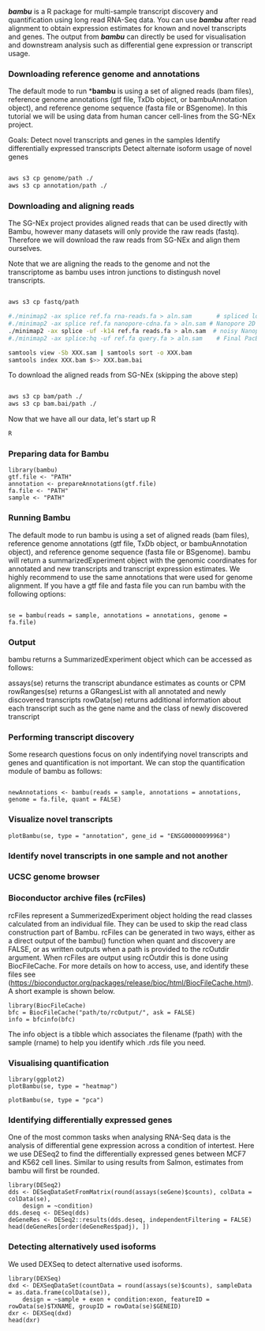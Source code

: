 ***bambu*** is a R package for multi-sample transcript discovery and quantification using long read RNA-Seq data. You can use ***bambu*** after read alignment to obtain expression estimates for known and novel transcripts and genes. The output from ***bambu*** can directly be used for visualisation and downstream analysis such as differential gene expression or transcript usage.

### Downloading reference genome and annotations

The default mode to run ***bambu** is using a set of aligned reads (bam files), reference genome annotations (gtf file, TxDb object, or bambuAnnotation object), and reference genome sequence (fasta file or BSgenome). In this tutorial we will be using data from human cancer cell-lines from the SG-NEx project. 

Goals:
Detect novel transcripts and genes in the samples
Identify differentially expressed transcripts
Detect alternate isoform usage of novel genes

```bash

aws s3 cp genome/path ./
aws s3 cp annotation/path ./

```

### Downloading and aligning reads

The SG-NEx project provides aligned reads that can be used directly with Bambu, however many datasets will only provide the raw reads (fastq). Therefore we will download the raw reads from SG-NEx and align them ourselves.

Note that we are aligning the reads to the genome and not the transcriptome as bambu uses intron junctions to distingush novel transcripts.

```bash

aws s3 cp fastq/path

#./minimap2 -ax splice ref.fa rna-reads.fa > aln.sam       # spliced long reads (strand unknown)
#./minimap2 -ax splice ref.fa nanopore-cdna.fa > aln.sam # Nanopore 2D cDNA-seq
./minimap2 -ax splice -uf -k14 ref.fa reads.fa > aln.sam  # noisy Nanopore Direct RNA-seq
#./minimap2 -ax splice:hq -uf ref.fa query.fa > aln.sam    # Final PacBio Iso-seq or traditional cDNA

samtools view -Sb XXX.sam | samtools sort -o XXX.bam
samtools index XXX.bam $>> XXX.bam.bai

```

To download the aligned reads from SG-NEx (skipping the above step)

```bash

aws s3 cp bam/path ./
aws s3 cp bam.bai/path ./

```

Now that we have all our data, let's start up R
```bash
R
```

### Preparing data for Bambu
```rscript
library(bambu)
gtf.file <- "PATH"
annotation <- prepareAnnotations(gtf.file)
fa.file <- "PATH"
sample <- "PATH"
```

### Running Bambu

The default mode to run bambu is using a set of aligned reads (bam files), reference genome annotations (gtf file, TxDb object, or bambuAnnotation object), and reference genome sequence (fasta file or BSgenome). bambu will return a summarizedExperiment object with the genomic coordinates for annotated and new transcripts and transcript expression estimates. We highly recommend to use the same annotations that were used for genome alignment. If you have a gtf file and fasta file you can run bambu with the following options:

```rscript

se = bambu(reads = sample, annotations = annotations, genome = fa.file)
```

### Output
bambu returns a SummarizedExperiment object which can be accessed as follows:

assays(se) returns the transcript abundance estimates as counts or CPM
rowRanges(se) returns a GRangesList with all annotated and newly discovered transcripts
rowData(se) returns additional information about each transcript such as the gene name and the class of newly discovered transcript

### Performing transcript discovery

Some research questions focus on only indentifying novel transcripts and genes and quantification is not important. We can stop the quantification module of bambu as follows:
```rscript

newAnnotations <- bambu(reads = sample, annotations = annotations, genome = fa.file, quant = FALSE)
```
### Visualize novel transcripts

```rscript
plotBambu(se, type = "annotation", gene_id = "ENSG00000099968")
```

### Identify novel transcripts in one sample and not another

### UCSC genome browser

### Bioconductor archive files (rcFiles)

rcFiles represent a SummerizedExperiment object holding the read classes calculated from an individual file. They can be used to skip the read class construction part of Bambu. rcFiles can be generated in two ways, either as a direct output of the bambu() function when quant and discovery are FALSE, or as written outputs when a path is provided to the rcOutdir argument. When rcFiles are output using rcOutdir this is done using BiocFileCache. For more details on how to access, use, and identify these files see (https://bioconductor.org/packages/release/bioc/html/BiocFileCache.html). A short example is shown below.

```rscript
library(BiocFileCache)
bfc = BiocFileCache("path/to/rcOutput/", ask = FALSE)
info = bfcinfo(bfc)
```
The info object is a tibble which associates the filename (fpath) with the sample (rname) to help you identify which .rds file you need.

### Visualising quantification

```rscript
library(ggplot2)
plotBambu(se, type = "heatmap")

plotBambu(se, type = "pca")
```

### Identifying differentially expressed genes

One of the most common tasks when analysing RNA-Seq data is the analysis of differential gene expression across a condition of intertest. Here we use DESeq2 to find the differentially expressed genes between MCF7 and K562 cell lines. Similar to using results from Salmon, estimates from bambu will first be rounded.

```rscript
library(DESeq2)
dds <- DESeqDataSetFromMatrix(round(assays(seGene)$counts), colData = colData(se),
    design = ~condition)
dds.deseq <- DESeq(dds)
deGeneRes <- DESeq2::results(dds.deseq, independentFiltering = FALSE)
head(deGeneRes[order(deGeneRes$padj), ])
```

### Detecting alternatively used isoforms

We used DEXSeq to detect alternative used isoforms.

```rscript
library(DEXSeq)
dxd <- DEXSeqDataSet(countData = round(assays(se)$counts), sampleData = as.data.frame(colData(se)),
    design = ~sample + exon + condition:exon, featureID = rowData(se)$TXNAME, groupID = rowData(se)$GENEID)
dxr <- DEXSeq(dxd)
head(dxr)
```
